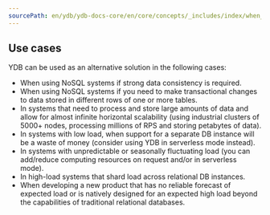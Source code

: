 ```yaml
---
sourcePath: en/ydb/ydb-docs-core/en/core/concepts/_includes/index/when_use.md
---
```

## Use cases

YDB can be used as an alternative solution in the following cases:

* When using NoSQL systems if strong data consistency is required.
* When using NoSQL systems if you need to make transactional changes to data stored in different rows of one or more tables.
* In systems that need to process and store large amounts of data and allow for almost infinite horizontal scalability (using industrial clusters of 5000+ nodes, processing millions of RPS and storing petabytes of data).
* In systems with low load, when support for a separate DB instance will be a waste of money (consider using YDB in serverless mode instead).
* In systems with unpredictable or seasonally fluctuating load (you can add/reduce computing resources on request and/or in serverless mode).
* In high-load systems that shard load across relational DB instances.
* When developing a new product that has no reliable forecast of expected load or is natively designed for an expected high load beyond the capabilities of traditional relational databases.